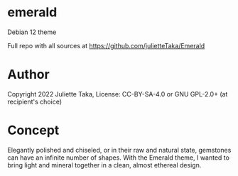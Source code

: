 # emerald

Debian 12 theme

Full repo with all sources at https://github.com/julietteTaka/Emerald

# Author

Copyright 2022 Juliette Taka, License: CC-BY-SA-4.0 or GNU GPL-2.0+
(at recipient's choice)

# Concept

Elegantly polished and chiseled, or in their raw and natural state,
gemstones can have an infinite number of shapes. With the Emerald
theme, I wanted to bring light and mineral together in a clean, almost
ethereal design.

